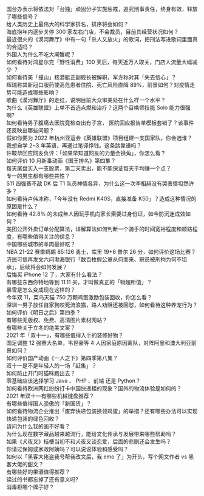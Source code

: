 国台办表示将依法对「台独」顽固分子实施惩戒，追究刑事责任，终身有效，释放了哪些信号？  
给人类历史上最伟大的科学家排名，排序将会如何？  
海底捞年内逐步关停 300 家左右门店，不会裁员，目前其经营状况如何？  
最近很火的《漠河舞厅》中有一句「杀人又放火」的歌词，把刑法写进歌词里面真的合适吗？  
外国人为什么不吃大闸蟹呢？  
如何看待对鸿星尔克「野性消费」100 天后，每天近万人取关，门店人流量大幅减少 ？  
如何看待美「撞山」核潜艇正副舰长被解职，军方称对其「失去信心」？  
辉瑞称其新冠口服药使高危患者住院、死亡风险直降 89%，前景如何？对疫情走势可能造成哪些影响？  
歌曲《漠河舞厅》的走红，说明目前大众审美处在什么样一个水平？  
为什么《英雄联盟》上单不首选点燃和治疗？这两个召唤师技能 Solo 能力很强啊?  
如何看待男子腹痛去医院竟检查出有子宫， 医院回应报告单模板套错了？该事件还反映出哪些问题？  
假如你要为 2022 年杭州亚运会《英雄联盟》项目组建一支国家队，你会选谁？  
我想自学 2~3 年英语，再通过笔译挣钱。这条路靠谱吗？  
许鞍华回应网友负评：「如果早知道网友的力量会换角」，你怎么看？  
如何评价 10 月新番动画《国王排名》第四集？  
每天尾盘买入一支股票，第二天卖出，能不能保证每天平均赚一个点？  
专一的男生都有哪些共性？  
S11 四强赛不敌 DK 后 T1 队员神情各异，为什么这一次李相赫没有哭表情坦然许多？  
如何看待卢伟冰称，「今年没有 Redmi K40S，直接准备 K50」？造成这种情况的原因是什么？  
如何看待 42.8% 的未成年人因玩手机向家长索要过身份证，如今防沉迷成效如何？  
美团公开外卖订单分配算法，详解算法如何判断一个骑手的时间宽裕程度和顺路程度，有哪些值得关注的信息？  
中国哪些城市的羊肉最好吃？  
NBA 21-22 赛季鹈鹕 85:126 勇士，库里 19+6 普尔 26 分，如何评价这场比赛？  
济民可信再发文六问渤海银行「数百枚假公章从何而来、职员被刑拘为何不坦承」，后续将会如何发展？  
后悔买 iPhone 12 了，大家有什么看法？  
有哪些东西你特地等到 11.11 买，才叫做真正的「物超所值」？  
暴雪是怎么变成现在这样的？  
今年双 11，菜鸟天猫 750 万颗鸡蛋激励包装回收，你怎么看？  
深圳一男子放任自家狗咬死流浪猫，路人劝阻还被回怼，如何看待这种养宠行为？  
如何评价《明日之后》第四季？  
有哪些无版权、免费、高清图片素材网站？  
有哪些关于立冬的绝美文案？  
2021 年「双十一」，有哪些值得入手的装修好物？  
国足调整 12 强赛大名单，韦世豪等 4 人因家庭原因离队，对阵阿曼和澳大利亚前景如何？  
如何评价国产动画《一人之下》第四季第八集？  
双十一是不是年轻人的一场「赶集」？  
如何防止开门时猫咪跑出去？  
零基础应该选择学习 Java 、 PHP 、前端 还是 Python？  
如何看待欧洲网红纷纷打卡中国快递柜的现象？国外的物流体验是如何的？  
2021 年双十一有哪些机械键盘推荐？  
有哪些值得国人骄傲的「新国货」？  
如何看待物流企业推出「废弃快递包装换领鸡蛋」的举措？还有哪些办法可以实现快递包装的绿色回收？  
请问为什么我的画不好看？  
为什么现在数字藏品越来越流行，能给文化传承与发展带来哪些帮助吗？  
如果《犬夜叉》桔梗当初不和犬夜叉谈恋爱，后面的悲剧还会发生吗？  
你请过保姆或家政阿姨吗？可以说说体验和感受吗？  
如何以「黑客大佬盗我号帮我改文后，我 emo 了」为开头，写个网文作者 vs 黑客大佬的甜文？  
有哪些好的果酒值得推荐？  
读过的书都忘掉了还有意义吗?  
消毒柜哪个牌子好？  
